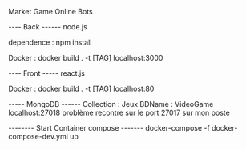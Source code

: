 Market Game Online Bots

---- Back ------
node.js 

dependence :
npm install

Docker : 
docker build . -t [TAG]
localhost:3000

---- Front -----
react.js

Docker : 
docker build . -t [TAG]
localhost:80

----- MongoDB ------
Collection : Jeux 
BDName : VideoGame
localhost:27018 problème recontre sur le port 27017 sur mon poste 


-------- Start Container compose ------- 
docker-compose -f docker-compose-dev.yml up

